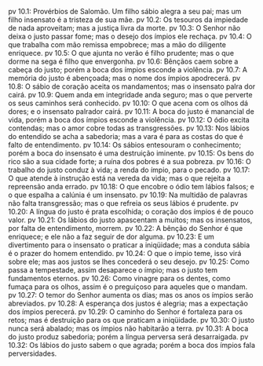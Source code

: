 pv 10.1: Provérbios de Salomão. Um filho sábio alegra a seu pai; mas um filho insensato é a tristeza de sua mãe.
pv 10.2: Os tesouros da impiedade de nada aproveitam; mas a justiça livra da morte.
pv 10.3: O Senhor não deixa o justo passar fome; mas o desejo dos ímpios ele rechaça.
pv 10.4: O que trabalha com mão remissa empobrece; mas a mão do diligente enriquece.
pv 10.5: O que ajunta no verão é filho prudente; mas o que dorme na sega é filho que envergonha.
pv 10.6: Bênçãos caem sobre a cabeça do justo; porém a boca dos ímpios esconde a violência.
pv 10.7: A memória do justo é abençoada; mas o nome dos ímpios apodrecerá.
pv 10.8: O sábio de coração aceita os mandamentos; mas o insensato palra dor cairá.
pv 10.9: Quem anda em integridade anda seguro; mas o que perverte os seus caminhos será conhecido.
pv 10.10: O que acena com os olhos dá dores; e o insensato palrador cairá.
pv 10.11: A boca do justo é manancial de vida, porém a boca dos ímpios esconde a violência.
pv 10.12: O ódio excita contendas; mas o amor cobre todas as transgressões.
pv 10.13: Nos lábios do entendido se acha a sabedoria; mas a vara é para as costas do que é falto de entendimento.
pv 10.14: Os sábios entesouram o conhecimento; porém a boca do insensato é uma destruição iminente.
pv 10.15: Os bens do rico são a sua cidade forte; a ruína dos pobres é a sua pobreza.
pv 10.16: O trabalho do justo conduz à vida; a renda do ímpio, para o pecado.
pv 10.17: O que atende à instrução está na vereda da vida; mas o que rejeita a repreensão anda errado.
pv 10.18: O que encobre o ódio tem lábios falsos; e o que espalha a calúnia é um insensato.
pv 10.19: Na multidão de palavras não falta transgressão; mas o que refreia os seus lábios é prudente.
pv 10.20: A língua do justo é prata escolhida; o coração dos ímpios é de pouco valor.
pv 10.21: Os lábios do justo apascentam a muitos; mas os insensatos, por falta de entendimento, morrem.
pv 10.22: A bênção do Senhor é que enriquece; e ele não a faz seguir de dor alguma.
pv 10.23: E um divertimento para o insensato o praticar a iniqüidade; mas a conduta sábia é o prazer do homem entendido.
pv 10.24: O que o ímpio teme, isso virá sobre ele; mas aos justos se lhes concederá o seu desejo.
pv 10.25: Como passa a tempestade, assim desaparece o ímpio; mas o justo tem fundamentos eternos.
pv 10.26: Como vinagre para os dentes, como fumaça para os olhos, assim é o preguiçoso para aqueles que o mandam.
pv 10.27: O temor do Senhor aumenta os dias; mas os anos os ímpios serão abreviados.
pv 10.28: A esperança dos justos é alegria; mas a expectação dos ímpios perecerá.
pv 10.29: O caminho do Senhor é fortaleza para os retos; mas é destruição para os que praticam a iniqüidade.
pv 10.30: O justo nunca será abalado; mas os ímpios não habitarão a terra.
pv 10.31: A boca do justo produz sabedoria; porém a língua perversa será desarraigada.
pv 10.32: Os lábios do justo sabem o que agrada; porém a boca dos ímpios fala perversidades.
